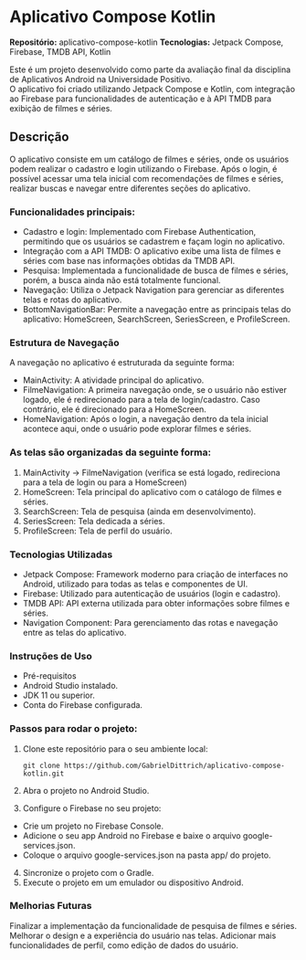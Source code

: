 # Aplicativo Compose Kotlin
<strong>Repositório:</strong> aplicativo-compose-kotlin
<strong>Tecnologias:</strong> Jetpack Compose, Firebase, TMDB API, Kotlin

Este é um projeto desenvolvido como parte da avaliação final da disciplina de Aplicativos Android na Universidade Positivo.<br>
O aplicativo foi criado utilizando Jetpack Compose e Kotlin, com integração ao Firebase para funcionalidades de autenticação e à API TMDB para exibição de filmes e séries.

## Descrição
O aplicativo consiste em um catálogo de filmes e séries, onde os usuários podem realizar o cadastro e login utilizando o Firebase. Após o login, é possível acessar uma tela inicial com recomendações de filmes e séries, realizar buscas e navegar entre diferentes seções do aplicativo.

### Funcionalidades principais:
- Cadastro e login: Implementado com Firebase Authentication, permitindo que os usuários se cadastrem e façam login no aplicativo.
- Integração com a API TMDB: O aplicativo exibe uma lista de filmes e séries com base nas informações obtidas da TMDB API.
- Pesquisa: Implementada a funcionalidade de busca de filmes e séries, porém, a busca ainda não está totalmente funcional.
- Navegação: Utiliza o Jetpack Navigation para gerenciar as diferentes telas e rotas do aplicativo.
- BottomNavigationBar: Permite a navegação entre as principais telas do aplicativo: HomeScreen, SearchScreen, SeriesScreen, e ProfileScreen.

### Estrutura de Navegação
A navegação no aplicativo é estruturada da seguinte forma:

- MainActivity: A atividade principal do aplicativo.
- FilmeNavigation: A primeira navegação onde, se o usuário não estiver logado, ele é redirecionado para a tela de login/cadastro. Caso contrário, ele é direcionado para a HomeScreen.
- HomeNavigation: Após o login, a navegação dentro da tela inicial acontece aqui, onde o usuário pode explorar filmes e séries.

### As telas são organizadas da seguinte forma:

1. MainActivity -> FilmeNavigation (verifica se está logado, redireciona para a tela de login ou para a HomeScreen)
2. HomeScreen: Tela principal do aplicativo com o catálogo de filmes e séries.
3. SearchScreen: Tela de pesquisa (ainda em desenvolvimento).
4. SeriesScreen: Tela dedicada a séries.
5. ProfileScreen: Tela de perfil do usuário.

### Tecnologias Utilizadas
- Jetpack Compose: Framework moderno para criação de interfaces no Android, utilizado para todas as telas e componentes de UI.
- Firebase: Utilizado para autenticação de usuários (login e cadastro).
- TMDB API: API externa utilizada para obter informações sobre filmes e séries.
- Navigation Component: Para gerenciamento das rotas e navegação entre as telas do aplicativo.

### Instruções de Uso
- Pré-requisitos
- Android Studio instalado.
- JDK 11 ou superior.
- Conta do Firebase configurada.

### Passos para rodar o projeto:
1. Clone este repositório para o seu ambiente local:
    ```
    git clone https://github.com/GabrielDittrich/aplicativo-compose-kotlin.git

2. Abra o projeto no Android Studio.

3. Configure o Firebase no seu projeto:
- Crie um projeto no Firebase Console.
- Adicione o seu app Android no Firebase e baixe o arquivo google-services.json.
- Coloque o arquivo google-services.json na pasta app/ do projeto.

4. Sincronize o projeto com o Gradle.
5. Execute o projeto em um emulador ou dispositivo Android.

### Melhorias Futuras
Finalizar a implementação da funcionalidade de pesquisa de filmes e séries.
Melhorar o design e a experiência do usuário nas telas.
Adicionar mais funcionalidades de perfil, como edição de dados do usuário.
